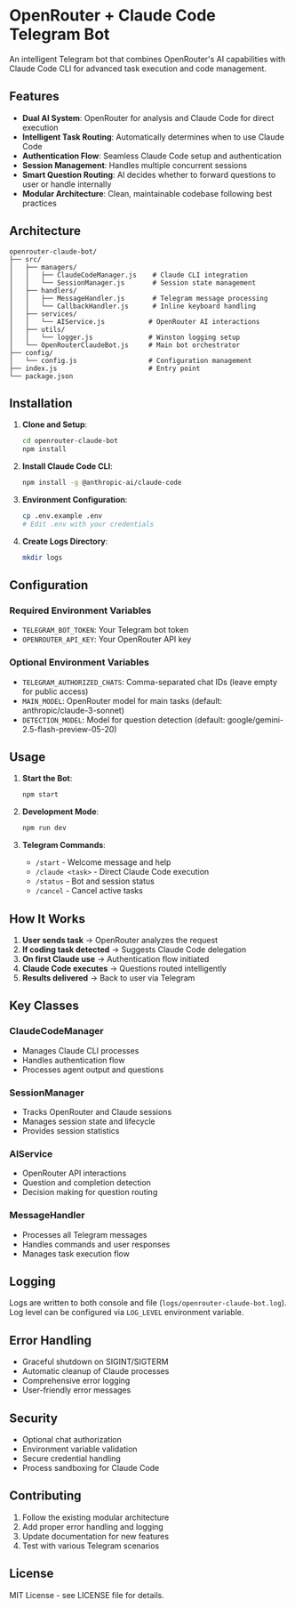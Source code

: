 # OpenRouter + Claude Code Telegram Bot

An intelligent Telegram bot that combines OpenRouter's AI capabilities with Claude Code CLI for advanced task execution and code management.

## Features

- **Dual AI System**: OpenRouter for analysis and Claude Code for direct execution
- **Intelligent Task Routing**: Automatically determines when to use Claude Code
- **Authentication Flow**: Seamless Claude Code setup and authentication
- **Session Management**: Handles multiple concurrent sessions
- **Smart Question Routing**: AI decides whether to forward questions to user or handle internally
- **Modular Architecture**: Clean, maintainable codebase following best practices

## Architecture

```
openrouter-claude-bot/
├── src/
│   ├── managers/
│   │   ├── ClaudeCodeManager.js    # Claude CLI integration
│   │   └── SessionManager.js       # Session state management
│   ├── handlers/
│   │   ├── MessageHandler.js       # Telegram message processing
│   │   └── CallbackHandler.js      # Inline keyboard handling
│   ├── services/
│   │   └── AIService.js           # OpenRouter AI interactions
│   ├── utils/
│   │   └── logger.js              # Winston logging setup
│   └── OpenRouterClaudeBot.js     # Main bot orchestrator
├── config/
│   └── config.js                  # Configuration management
├── index.js                       # Entry point
└── package.json
```

## Installation

1. **Clone and Setup**:
   ```bash
   cd openrouter-claude-bot
   npm install
   ```

2. **Install Claude Code CLI**:
   ```bash
   npm install -g @anthropic-ai/claude-code
   ```

3. **Environment Configuration**:
   ```bash
   cp .env.example .env
   # Edit .env with your credentials
   ```

4. **Create Logs Directory**:
   ```bash
   mkdir logs
   ```

## Configuration

### Required Environment Variables

- `TELEGRAM_BOT_TOKEN`: Your Telegram bot token
- `OPENROUTER_API_KEY`: Your OpenRouter API key

### Optional Environment Variables

- `TELEGRAM_AUTHORIZED_CHATS`: Comma-separated chat IDs (leave empty for public access)
- `MAIN_MODEL`: OpenRouter model for main tasks (default: anthropic/claude-3-sonnet)
- `DETECTION_MODEL`: Model for question detection (default: google/gemini-2.5-flash-preview-05-20)

## Usage

1. **Start the Bot**:
   ```bash
   npm start
   ```

2. **Development Mode**:
   ```bash
   npm run dev
   ```

3. **Telegram Commands**:
   - `/start` - Welcome message and help
   - `/claude <task>` - Direct Claude Code execution
   - `/status` - Bot and session status
   - `/cancel` - Cancel active tasks

## How It Works

1. **User sends task** → OpenRouter analyzes the request
2. **If coding task detected** → Suggests Claude Code delegation
3. **On first Claude use** → Authentication flow initiated
4. **Claude Code executes** → Questions routed intelligently
5. **Results delivered** → Back to user via Telegram

## Key Classes

### ClaudeCodeManager
- Manages Claude CLI processes
- Handles authentication flow
- Processes agent output and questions

### SessionManager
- Tracks OpenRouter and Claude sessions
- Manages session state and lifecycle
- Provides session statistics

### AIService
- OpenRouter API interactions
- Question and completion detection
- Decision making for question routing

### MessageHandler
- Processes all Telegram messages
- Handles commands and user responses
- Manages task execution flow

## Logging

Logs are written to both console and file (`logs/openrouter-claude-bot.log`). Log level can be configured via `LOG_LEVEL` environment variable.

## Error Handling

- Graceful shutdown on SIGINT/SIGTERM
- Automatic cleanup of Claude processes
- Comprehensive error logging
- User-friendly error messages

## Security

- Optional chat authorization
- Environment variable validation
- Secure credential handling
- Process sandboxing for Claude Code

## Contributing

1. Follow the existing modular architecture
2. Add proper error handling and logging
3. Update documentation for new features
4. Test with various Telegram scenarios

## License

MIT License - see LICENSE file for details.